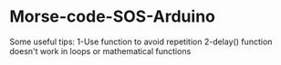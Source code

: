 # Morse-code-SOS-Arduino
Some useful tips:
1-Use function to avoid repetition
2-delay() function doesn't work in loops or mathematical functions
